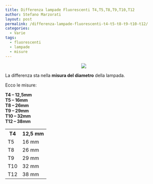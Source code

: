 ```yaml
---
title: Differenza lampade Fluorescenti T4,T5,T8,T9,T10,T12
author: Stefano Marzorati
layout: post
permalink: /differenza-lampade-fluorescenti-t4-t5-t8-t9-t10-t12/
categories:
  - Varie
tags:
  - fluorescenti
  - lampade
  - misure
---
```

<p align="center">
  <img src="https://c1.staticflickr.com/1/430/31570880033_d982ac4076_o.jpg">
</p>

La differenza sta nella **misura del diametro** della lampada.

Ecco le misure:

**T4 &#8211; 12,5mm  
T5 &#8211; 16mm  
T8 &#8211; 26mm  
T9 &#8211; 29mm  
T10 &#8211; 32mm  
T12 &#8211; 38mm**

<div class="tg-wrap"><table>
  <tr>
    <th>T4</th>
    <th>12,5 mm</th>
  </tr>
  <tr>
    <td>T5</td>
    <td>16 mm</td>
  </tr>
  <tr>
    <td>T8</td>
    <td>26 mm</td>
  </tr>
  <tr>
    <td>T9</td>
    <td>29 mm</td>
  </tr>
  <tr>
    <td>T10</td>
    <td>32 mm</td>
  </tr>
  <tr>
    <td>T12<br></td>
    <td>38 mm</td>
  </tr>
</table></div>